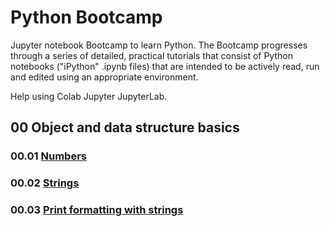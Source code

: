 # Python Bootcamp

Jupyter notebook Bootcamp to learn Python. The Bootcamp progresses through a series of detailed, practical tutorials that consist of Python notebooks ("iPython" .ipynb files) that are intended to be actively read, run and edited using an appropriate environment.

Help using Colab Jupyter JupyterLab.

## 00 Object and data structure basics
### 00.01 [Numbers](00-Object-and-data-structure-basics/01-Numbers.ipynb)
### 00.02 [Strings](00-Object-and-data-structure-basics/02-Strings.ipynb)
### 00.03 [Print formatting with strings](00-Object-and-data-structure-basics/03-Print-formatting-with-strings.ipynb)

